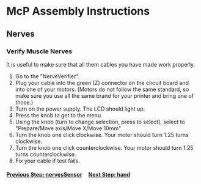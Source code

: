 # McP Assembly Instructions

## Nerves

### Verify Muscle Nerves

It is useful to make sure that all them cables you have made work properly.  

1. Go to the "NerveVerifier".  
1. Plug your cable into the green (Z) connector on the circuit board and into one of your motors. (Motors do not follow the same standard, so make sure you use all the same brand for your printer and bring one of those.)
1. Turn on the power supply.  The LCD should light up.
1. Press the knob to get to the menu.
1. Using the knob (turn to change selection, press to select), select to "Prepare/Move axis/Move X/Move 10mm"
1. Turn the knob one click clockwise.  Your motor should turn 1.25 turns clockwise.
1. Turn the knob one click counterclockwise.  Your motor should turn 1.25 turns counterclockwise.
1. Fix your cable if test fails.

#### [Previous Step: nervesSensor](nervesSensor.md) &nbsp;&nbsp;&nbsp; [Next Step: hand](hand.md)
